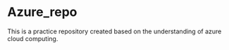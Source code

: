 # Azure_repo

This is a practice repository created based on the understanding of azure cloud computing. 
